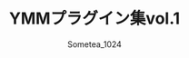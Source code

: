 ---
title: YMMプラグイン集vol.1
description: 正多角形、モールス信号生成エフェクト、音声波形生成エフェクト、円運動エフェクト、コマ落ちエフェクト、ポスタリゼーションエフェクトを含むプラグインパックです。
author: Sometea_1024
date:
keywords: [""]
category: [""]
---